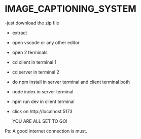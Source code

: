 # IMAGE_CAPTIONING_SYSTEM

-just download the zip file 
- extract
- open vscode or any other editor
- open 2 terminals
- cd client in terminal 1
- cd server in terminal 2
- do npm install in server terminal and client terminal both
- node index in server terminal
- npm run dev in client terminal
- click on http://localhost:5173


  YOU ARE ALL SET TO GO!

Ps: A good internet connection is must.


